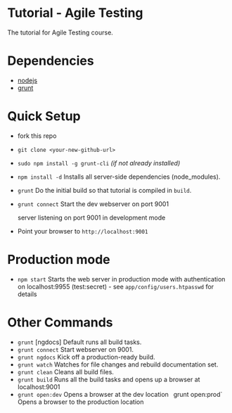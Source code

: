 Tutorial - Agile Testing
========================

The tutorial for Agile Testing course.

# Dependencies
- [nodejs](http://nodejs.org)
- [grunt](http://gruntjs.com)

# Quick Setup
- fork this repo
- `git clone <your-new-github-url>`
- `sudo npm install -g grunt-cli` *(if not already installed)*
- `npm install -d` Installs all server-side dependencies (node_modules).
- `grunt` Do the initial build so that tutorial is compiled in `build`.
- `grunt connect` Start the dev webserver on port 9001

  server listening on port 9001 in development mode

- Point your browser to `http://localhost:9001`

# Production mode
- `npm start` Starts the web server in production mode with authentication on localhost:9955 (test:secret) - see `app/config/users.htpasswd` for details

# Other Commands
- `grunt` [ngdocs] Default runs all build tasks.
- `grunt connect` Start webserver on 9001.
- `grunt ngdocs` Kick off a production-ready build.
- `grunt watch` Watches for file changes and rebuild documentation set.
- `grunt clean` Cleans all build files.
- `grunt build` Runs all the build tasks and opens up a browser at localhost:9001
- `grunt open:dev` Opens a browser at the dev location
` `grunt open:prod` Opens a browser to the production location
